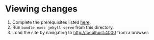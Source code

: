 # Viewing changes

1. Complete the prerequisites listed [here](https://docs.github.com/en/github/working-with-github-pages/testing-your-github-pages-site-locally-with-jekyll#prerequisites).
2. Run `bundle exec jekyll serve` from this directory.
3. Load the site by navigating to <http://localhost:4000> from a browser.
